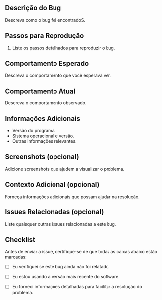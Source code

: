 ## Descrição do Bug

Descreva como o bug foi encontradoS.

## Passos para Reprodução

1. Liste os passos detalhados para reproduzir o bug.

## Comportamento Esperado

Descreva o comportamento que você esperava ver.

## Comportamento Atual

Descreva o comportamento observado.

## Informações Adicionais

- Versão do programa.
- Sistema operacional e versão.
- Outras informações relevantes.

## Screenshots (opcional)

Adicione screenshots que ajudem a visualizar o problema.

## Contexto Adicional (opcional)

Forneça informações adicionais que possam ajudar na resolução.

## Issues Relacionadas (opcional)

Liste quaisquer outras issues relacionadas a este bug.

## Checklist

Antes de enviar a issue, certifique-se de que todas as caixas abaixo estão marcadas:

- [ ] Eu verifiquei se este bug ainda não foi relatado.
- [ ] Eu estou usando a versão mais recente do software.
- [ ] Eu forneci informações detalhadas para facilitar a resolução do problema.

